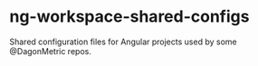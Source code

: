 # ng-workspace-shared-configs
Shared configuration files for Angular projects used by some @DagonMetric repos.
